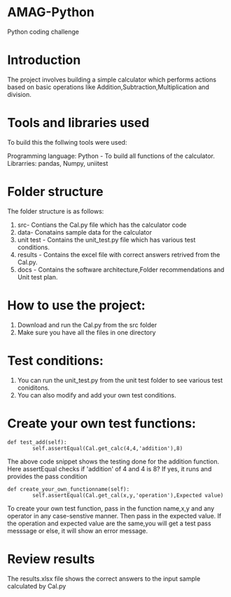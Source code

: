 # AMAG-Python
Python coding challenge

# Introduction
The project involves building a simple calculator which performs actions based on basic operations like Addition,Subtraction,Multiplication and division.

# Tools and libraries used
To build this the follwing tools were used:

Programming language: Python - To build all functions of the calculator.
Librarries: pandas, Numpy, uniitest

# Folder structure
The folder structure is as follows:
1. src- Contians the Cal.py file which has the calculator code
2. data- Conatains sample data for the calculator
3. unit test - Contains the unit_test.py file which has various test conditions.
4. results - Contains the excel file with correct answers retrived from the Cal.py.
5. docs - Contains the software architecture,Folder recommendations and Unit test plan. 


# How to use the project:
1. Download and run the Cal.py from the src folder
2. Make sure you have all the files in one directory

# Test conditions: 
1. You can run the unit_test.py from the unit test folder to see various test coniditons.
2. You can also modify and add your own test conditions.

# Create your own test functions: 
```
def test_add(self):
        self.assertEqual(Cal.get_calc(4,4,'addition'),8)
```
The above code snippet shows the testing done for the addition function.
Here assertEqual checks if 'addition' of 4 and 4 is 8?
If yes, it runs and provides the pass condition

```
def create_your_own_functionname(self):
        self.assertEqual(Cal.get_cal(x,y,'operation'),Expected value)
```
To create your own test function, pass in the function name,x,y and any operator in any case-senstive manner.
Then pass in the expected value.
If the operation and expected value are the same,you will get a test pass messsage or else, it will show an error message.

# Review results
The results.xlsx file shows the correct answers to the input sample calculated by Cal.py


